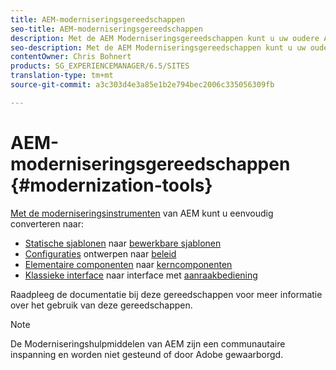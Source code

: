 ```yaml
---
title: AEM-moderniseringsgereedschappen
seo-title: AEM-moderniseringsgereedschappen
description: Met de AEM Moderniseringsgereedschappen kunt u uw oudere AEM-functies omzetten in de nieuwste technologie
seo-description: Met de AEM Moderniseringsgereedschappen kunt u uw oudere AEM-functies eenvoudig omzetten in de nieuwste technologie
contentOwner: Chris Bohnert
products: SG_EXPERIENCEMANAGER/6.5/SITES
translation-type: tm+mt
source-git-commit: a3c303d4e3a85e1b2e794bec2006c335056309fb

---
```



# AEM-moderniseringsgereedschappen {#modernization-tools}

[Met de moderniseringsinstrumenten](http://opensource.adobe.com/aem-modernize-tools/) van AEM kunt u eenvoudig converteren naar:

* [Statische sjablonen](page-templates-static.md) naar [bewerkbare sjablonen](page-templates-editable.md)
* [Configuraties](page-templates-static.md) ontwerpen naar [beleid](page-templates-editable.md)
* [Elementaire componenten](/help/sites-authoring/default-components-foundation.md) naar [kerncomponenten](https://docs.adobe.com/content/help/en/experience-manager-core-components/using/introduction.html)
* [Klassieke interface](website.md) naar interface met [aanraakbediening](touch-ui-concepts.md)

Raadpleeg de documentatie [](http://opensource.adobe.com/aem-modernize-tools/)bij deze gereedschappen voor meer informatie over het gebruik van deze gereedschappen.

>[!NOTE]
>
>De Moderniseringshulpmiddelen van AEM zijn een communautaire inspanning en worden niet gesteund of door Adobe gewaarborgd.